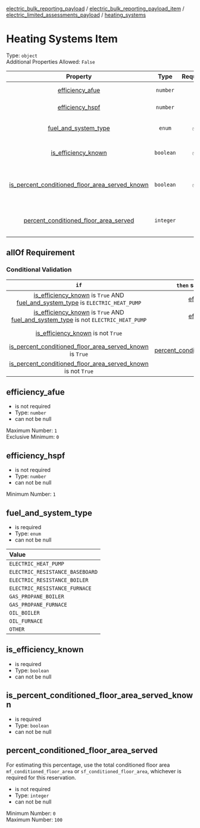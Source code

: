 


  
[electric_bulk_reporting_payload](electric_bulk_reporting_payload.md) / [electric_bulk_reporting_payload_item](electric_bulk_reporting_payload_item.md) / [electric_limited_assessments_payload](electric_limited_assessments_payload.md) / [heating_systems](heating_systems.md)
# Heating Systems Item
  
Type: `object`  
Additional Properties Allowed: `False`  
  

|Property|Type|Required|Format|Title|
| :---: | :---: | :---: | :---: | :---: |
|[efficiency_afue](#efficiency_afue)|`number`|||Efficiency AFUE|
|[efficiency_hspf](#efficiency_hspf)|`number`|||Efficiency HSPF|
|[fuel_and_system_type](#fuel_and_system_type)|`enum`|:white_check_mark:||Fuel and system type|
|[is_efficiency_known](#is_efficiency_known)|`boolean`|:white_check_mark:||Is efficiency known|
|[is_percent_conditioned_floor_area_served_known](#is_percent_conditioned_floor_area_served_known)|`boolean`|:white_check_mark:||Is percent conditioned floor area served known|
|[percent_conditioned_floor_area_served](#percent_conditioned_floor_area_served)|`integer`|||Percent conditioned floor area served|
  

## allOf Requirement
  

### Conditional Validation
  

|`if`|`then` should be present|should `not` be present|comment|
| :---: | :---: | :---: | :---: |
|[is_efficiency_known](#is_efficiency_known) is `True` AND [fuel_and_system_type](#fuel_and_system_type) is `ELECTRIC_HEAT_PUMP`|[efficiency_hspf](#efficiency_hspf)|||
|[is_efficiency_known](#is_efficiency_known) is `True` AND [fuel_and_system_type](#fuel_and_system_type) is not `ELECTRIC_HEAT_PUMP`|[efficiency_afue](#efficiency_afue)|||
|[is_efficiency_known](#is_efficiency_known) is not `True`||[efficiency_hspf](#efficiency_hspf)<br>[efficiency_afue](#efficiency_afue)||
|[is_percent_conditioned_floor_area_served_known](#is_percent_conditioned_floor_area_served_known) is `True`|[percent_conditioned_floor_area_served](#percent_conditioned_floor_area_served)|||
|[is_percent_conditioned_floor_area_served_known](#is_percent_conditioned_floor_area_served_known) is not `True`||[percent_conditioned_floor_area_served](#percent_conditioned_floor_area_served)||

## efficiency_afue
  
  
  

- is not required
- Type: `number`
- can not be null
  
Maximum Number: `1`  
Exclusive Minimum: `0`
## efficiency_hspf
  
  
  

- is not required
- Type: `number`
- can not be null
  
Minimum Number: `1`
## fuel_and_system_type
  
  
  

- is required
- Type: `enum`
- can not be null
  

|Value|
| :--- |
|`ELECTRIC_HEAT_PUMP`|
|`ELECTRIC_RESISTANCE_BASEBOARD`|
|`ELECTRIC_RESISTANCE_BOILER`|
|`ELECTRIC_RESISTANCE_FURNACE`|
|`GAS_PROPANE_BOILER`|
|`GAS_PROPANE_FURNACE`|
|`OIL_BOILER`|
|`OIL_FURNACE`|
|`OTHER`|

## is_efficiency_known
  
  
  

- is required
- Type: `boolean`
- can not be null

## is_percent_conditioned_floor_area_served_known
  
  
  

- is required
- Type: `boolean`
- can not be null

## percent_conditioned_floor_area_served
  
For estimating this percentage, use the total conditioned floor area `mf_conditioned_floor_area` or `sf_conditioned_floor_area`, whichever is required for this reservation.  
  

- is not required
- Type: `integer`
- can not be null
  
Minimum Number: `0`  
Maximum Number: `100`